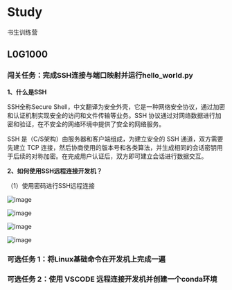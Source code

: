 # Study
书生训练营
## L0G1000
### 闯关任务：完成SSH连接与端口映射并运行hello_world.py
**1、什么是SSH**

SSH全称Secure Shell，中文翻译为安全外壳，它是一种网络安全协议，通过加密和认证机制实现安全的访问和文件传输等业务。SSH 协议通过对网络数据进行加密和验证，在不安全的网络环境中提供了安全的网络服务。

SSH 是（C/S架构）由服务器和客户端组成，为建立安全的 SSH 通道，双方需要先建立 TCP 连接，然后协商使用的版本号和各类算法，并生成相同的会话密钥用于后续的对称加密。在完成用户认证后，双方即可建立会话进行数据交互。

**2、如何使用SSH远程连接开发机？**

（1）使用密码进行SSH远程连接

![image](https://github.com/user-attachments/assets/8791256b-e5e9-47cc-a60b-57346f1527d4)

![image](https://github.com/user-attachments/assets/4d1af654-ce05-485c-a160-d9f45775a8f0)

![image](https://github.com/user-attachments/assets/1ee0f502-6bd2-41a9-b521-68581b02348d)

![image](https://github.com/user-attachments/assets/c2841e73-0acb-4159-85d7-115cca50a50b)



### 可选任务 1：将Linux基础命令在开发机上完成一遍


### 可选任务 2：使用 VSCODE 远程连接开发机并创建一个conda环境
